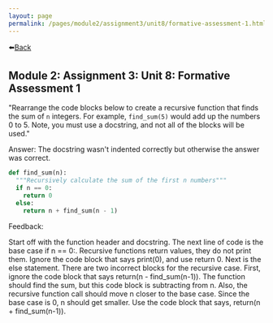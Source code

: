 ```yaml
---
layout: page
permalink: /pages/module2/assignment3/unit8/formative-assessment-1.html
---
```


⬅️[Back](/pages/module2/assignment3/unit8/m2a3u8.html)

## Module 2: Assignment 3: Unit 8: Formative Assessment 1

"Rearrange the code blocks below to create a recursive function that finds the sum of `n` integers. For example, `find_sum(5)` would add up the numbers 0 to 5. Note, you must use a docstring, and not all of the blocks will be used."

Answer:
The docstring wasn't indented correctly but otherwise the answer was correct.

```python
def find_sum(n):
  """Recursively calculate the sum of the first n numbers"""
  if n == 0:
    return 0
  else:
    return n + find_sum(n - 1)
```

Feedback:

Start off with the function header and docstring. The next line of code is the base case if n == 0:. Recursive functions return values, they do not print them. Ignore the code block that says print(0), and use return 0. Next is the else statement. There are two incorrect blocks for the recursive case. First, ignore the code block that says return(n - find_sum(n-1)). The function should find the sum, but this code block is subtracting from n. Also, the recursive function call should move n closer to the base case. Since the base case is 0, n should get smaller. Use the code block that says, return(n + find_sum(n-1)).
